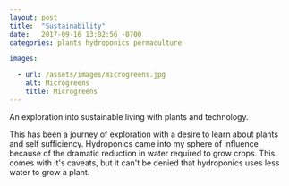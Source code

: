 ```yaml
---
layout: post
title:  "Sustainability"
date:   2017-09-16 13:02:56 -0700
categories: plants hydroponics permaculture

images:

  - url: /assets/images/microgreens.jpg
    alt: Microgreens
    title: Microgreens
---
```

An exploration into sustainable living with plants and technology.

This has been a journey of exploration with a desire to learn about plants and self sufficiency.  Hydroponics came into my sphere of influence because of the dramatic reduction in water required to grow crops.  This comes with it's caveats, but it can't be denied that hydroponics uses less water to grow a plant.




